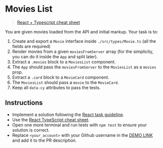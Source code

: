 # Movies List

> [React + Typescript cheat sheet](https://mate-academy.github.io/fe-program/js/extra/react-typescript)

You are given movies loaded from the API and initial markup. Your task is to:

1. Create and export a `Movie` interface inside `./src/types/Movie.ts` (all the fields are required)
1. Render movies from a given `moviesFromServer` array (for the simplicity, you can do it inside the `App` and split later).
1. Extract a `.movies` block to a `MoviesList` component.
1. The `App` should pass the `moviesFromServer` to the `MoviesList` as a `movies` prop.
1. Extract a `.card` block to a `MovieCard` component.
1. The `MoviesList` should pass a `movie` to the `MovieCard`.
1. Keep all `data-cy` attributes to pass the tests.

## Instructions
- Implement a solution following the [React task guideline](https://github.com/mate-academy/react_task-guideline#react-tasks-guideline).
- Use the [React TypeScript cheat sheet](https://mate-academy.github.io/fe-program/js/extra/react-typescript).
- Open one more terminal and run tests with `npm test` to ensure your solution is correct.
- Replace `<your_account>` with your Github username in the [DEMO LINK](https://TetianaKoval.github.io/react_movies-list/) and add it to the PR description.
